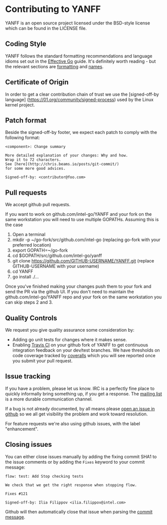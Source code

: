 # Contributing to YANFF

YANFF is an open source project licensed under the BSD-style license which can be found in the LICENSE file.

## Coding Style

YANFF follows the standard formatting recommendations and language idioms set out
in the [Effective Go](https://golang.org/doc/effective_go.html) guide. It's
definitely worth reading - but the relevant sections are
[formatting](https://golang.org/doc/effective_go.html#formatting)
and [names](https://golang.org/doc/effective_go.html#names).

## Certificate of Origin

In order to get a clear contribution chain of trust we use the [signed-off-by language] (https://01.org/community/signed-process)
used by the Linux kernel project.

## Patch format

Beside the signed-off-by footer, we expect each patch to comply with the following format:

```
<component>: Change summary

More detailed explanation of your changes: Why and how.
Wrap it to 72 characters.
See [here](http://chris.beams.io/posts/git-commit/)
for some more good advices.

Signed-off-by: <contributor@foo.com>
```

## Pull requests

We accept github pull requests.

If you want to work on github.com/intel-go/YANFF and your fork on the same workstation you will need to use multiple GOPATHs.  Assuming this is the case

1. Open a terminal
2. mkdir -p ~/go-fork/src/github.com/intel-go (replacing go-fork with your preferred location)
3. export GOPATH=~/go-fork
4. cd $GOPATH/src/github.com/intel-go/yanff
5. git clone https://github.com/GITHUB-USERNAME/YANFF.git (replace GITHUB-USERNAME with your username)
6. cd YANFF
7. go install ./...

Once you've finished making your changes push them to your fork and send the PR via the github UI.  If you don't need to maintain the github.com/intel-go/YANFF repo and your fork on the same workstation you can skip steps 2 and 3.

## Quality Controls

We request you give quality assurance some consideration by:
* Adding go unit tests for changes where it makes sense.
* Enabling [Travis CI](https://travis-ci.org/YANFF) on your github fork of YANFF to get continuous integration feedback on your dev/test branches. We have thresholds on code coverage tracked by [coveralls](https://coveralls.io/github/intel-go/YANFF) which you will see reported once you submit your pull request.

## Issue tracking

If you have a problem, please let us know.  IRC is a perfectly fine place
to quickly informally bring something up, if you get a response.  The
[mailing list](https://lists.clearlinux.org/mailman/listinfo/YANFF-devel)
is a more durable communication channel.

If a bug is not already documented, by all means please [open an
issue in github](https://github.com/intel-go/YANFF/issues/new) so we all get visibility
the problem and work toward resolution.

For feature requests we're also using github issues, with the label
"enhancement".

## Closing issues

You can either close issues manually by adding the fixing commit SHA1 to the issue
comments or by adding the `Fixes` keyword to your commit message:

```
flow: test: Add Stop checking tests

We check that we get the right response when stopping flow.

Fixes #121

Signed-off-by: Ilia Filippov <ilia.filippov@intel.com>
```

Github will then automatically close that issue when parsing the
[commit message](https://help.github.com/articles/closing-issues-via-commit-messages/).
